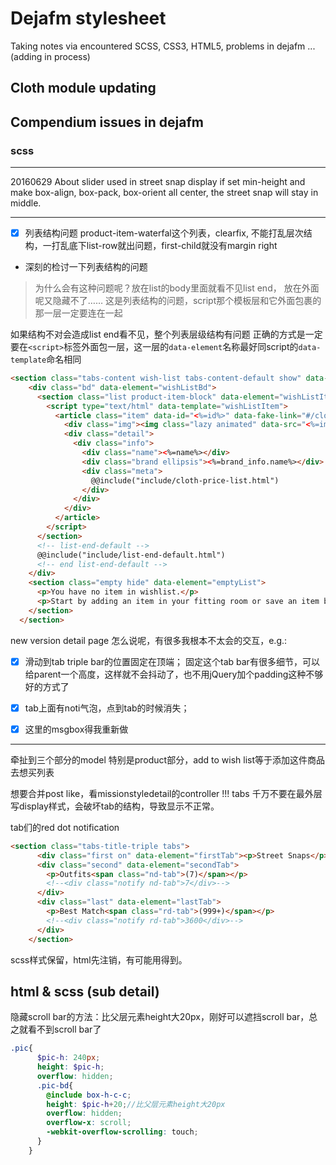 # Dejafm stylesheet
Taking notes via encountered SCSS, CSS3, HTML5, problems in dejafm ...(adding in process)

## Cloth module updating

## Compendium issues in dejafm

### scss
----------------------------------
20160629
About slider used in street snap display
if set min-height and make box-align, box-pack, box-orient all center,
the street snap will stay in middle.



----------------------------------

- [x] 列表结构问题
product-item-waterfal这个列表，clearfix, 不能打乱层次结构，一打乱底下list-row就出问题，first-child就没有margin right

* 深刻的检讨一下列表结构的问题

> 为什么会有这种问题呢？放在list的body里面就看不见list end， 放在外面呢又隐藏不了……
> 这是列表结构的问题，script那个模板层和它外面包裹的那一层一定要连在一起

如果结构不对会造成list end看不见，整个列表层级结构有问题
正确的方式是一定要在`<script>`标签外面包一层，这一层的`data-element`名称最好同script的`data-template`命名相同
```html
<section class="tabs-content wish-list tabs-content-default show" data-element="wishList">
    <div class="bd" data-element="wishListBd">
      <section class="list product-item-block" data-element="wishListItem">
        <script type="text/html" data-template="wishListItem">
          <article class="item" data-id="<%=id%>" data-fake-link="#/cloth/id=<%=id%>">
            <div class="img"><img class="lazy animated" data-src="<%=image%>/420.jpg"></div>
            <div class="detail">
              <div class="info">
                <div class="name"><%=name%></div>
                <div class="brand ellipsis"><%=brand_info.name%></div>
                <div class="meta">
                  @@include("include/cloth-price-list.html")
                </div>
              </div>
            </div>
          </article>
        </script>
      </section>
      <!-- list-end-default -->
      @@include("include/list-end-default.html")
      <!-- end list-end-default -->
    </div>
    <section class="empty hide" data-element="emptyList">
      <p>You have no item in wishlist.</p>
      <p>Start by adding an item in your fitting room or save an item by clicking the heart icon.</p>
    </section>
  </section>
```

new version detail page
怎么说呢，有很多我根本不太会的交互，e.g.:
- [x] 滑动到tab triple bar的位置固定在顶端；
固定这个tab bar有很多细节，可以给parent一个高度，这样就不会抖动了，也不用jQuery加个padding这种不够好的方式了
- [x] tab上面有noti气泡，点到tab的时候消失；
- [x] 这里的msgbox得我重新做


----------------------------------
牵扯到三个部分的model
特别是product部分，add to wish list等于添加这件商品去想买列表

想要合并post like，看missionstyledetail的controller
!!! tabs 千万不要在最外层写display样式，会破坏tab的结构，导致显示不正常。

tab们的red dot notification

```html
<section class="tabs-title-triple tabs">
      <div class="first on" data-element="firstTab"><p>Street Snaps</p></div>
      <div class="second" data-element="secondTab">
        <p>Outfits<span class="nd-tab">(7)</span></p>
        <!--<div class="notify nd-tab">7</div>-->
      </div>
      <div class="last" data-element="lastTab">
        <p>Best Match<span class="rd-tab">(999+)</span></p>
        <!--<div class="notify rd-tab">3600</div>-->
      </div>
    </section>
```

scss样式保留，html先注销，有可能用得到。

## html & scss (sub detail)
隐藏scroll bar的方法：比父层元素height大20px，刚好可以遮挡scroll bar，总之就看不到scroll bar了
```scss
.pic{
      $pic-h: 240px;
      height: $pic-h;
      overflow: hidden;
      .pic-bd{
        @include box-h-c-c;
        height: $pic-h+20;//比父层元素height大20px
        overflow: hidden;
        overflow-x: scroll;
        -webkit-overflow-scrolling: touch;
      }
    }
```
